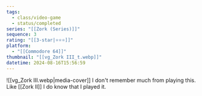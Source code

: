 ```yaml
---
tags:
  - class/video-game
  - status/completed
series: "[[Zork (Series)]]"
sequence: 3
rating: "[[3-star|⭐️⭐️⭐️]]"
platform:
  - "[[Commodore 64]]"
thumbnail: "[[vg_Zork III_t.webp]]"
datetime: 2024-08-16T15:56:59
---
```

![[vg_Zork III.webp|media-cover]]
I don't remember much from playing this. Like [[Zork II]] I do know that I played it.

